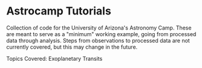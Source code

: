 # Astrocamp Tutorials

Collection of code for the University of Arizona's Astronomy Camp.
These are meant to serve as a "minimum" working example, going from processed data through analysis.
Steps from observations to processed data are not currently covered, but this may change in the future.

Topics Covered:
Exoplanetary Transits